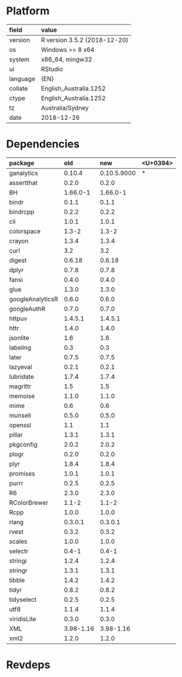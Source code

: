 # Platform

|field    |value                        |
|:--------|:----------------------------|
|version  |R version 3.5.2 (2018-12-20) |
|os       |Windows >= 8 x64             |
|system   |x86_64, mingw32              |
|ui       |RStudio                      |
|language |(EN)                         |
|collate  |English_Australia.1252       |
|ctype    |English_Australia.1252       |
|tz       |Australia/Sydney             |
|date     |2018-12-26                   |

# Dependencies

|package          |old       |new         |<U+0394>  |
|:----------------|:---------|:-----------|:--|
|ganalytics       |0.10.4    |0.10.5.9000 |*  |
|assertthat       |0.2.0     |0.2.0       |   |
|BH               |1.66.0-1  |1.66.0-1    |   |
|bindr            |0.1.1     |0.1.1       |   |
|bindrcpp         |0.2.2     |0.2.2       |   |
|cli              |1.0.1     |1.0.1       |   |
|colorspace       |1.3-2     |1.3-2       |   |
|crayon           |1.3.4     |1.3.4       |   |
|curl             |3.2       |3.2         |   |
|digest           |0.6.18    |0.6.18      |   |
|dplyr            |0.7.8     |0.7.8       |   |
|fansi            |0.4.0     |0.4.0       |   |
|glue             |1.3.0     |1.3.0       |   |
|googleAnalyticsR |0.6.0     |0.6.0       |   |
|googleAuthR      |0.7.0     |0.7.0       |   |
|httpuv           |1.4.5.1   |1.4.5.1     |   |
|httr             |1.4.0     |1.4.0       |   |
|jsonlite         |1.6       |1.6         |   |
|labeling         |0.3       |0.3         |   |
|later            |0.7.5     |0.7.5       |   |
|lazyeval         |0.2.1     |0.2.1       |   |
|lubridate        |1.7.4     |1.7.4       |   |
|magrittr         |1.5       |1.5         |   |
|memoise          |1.1.0     |1.1.0       |   |
|mime             |0.6       |0.6         |   |
|munsell          |0.5.0     |0.5.0       |   |
|openssl          |1.1       |1.1         |   |
|pillar           |1.3.1     |1.3.1       |   |
|pkgconfig        |2.0.2     |2.0.2       |   |
|plogr            |0.2.0     |0.2.0       |   |
|plyr             |1.8.4     |1.8.4       |   |
|promises         |1.0.1     |1.0.1       |   |
|purrr            |0.2.5     |0.2.5       |   |
|R6               |2.3.0     |2.3.0       |   |
|RColorBrewer     |1.1-2     |1.1-2       |   |
|Rcpp             |1.0.0     |1.0.0       |   |
|rlang            |0.3.0.1   |0.3.0.1     |   |
|rvest            |0.3.2     |0.3.2       |   |
|scales           |1.0.0     |1.0.0       |   |
|selectr          |0.4-1     |0.4-1       |   |
|stringi          |1.2.4     |1.2.4       |   |
|stringr          |1.3.1     |1.3.1       |   |
|tibble           |1.4.2     |1.4.2       |   |
|tidyr            |0.8.2     |0.8.2       |   |
|tidyselect       |0.2.5     |0.2.5       |   |
|utf8             |1.1.4     |1.1.4       |   |
|viridisLite      |0.3.0     |0.3.0       |   |
|XML              |3.98-1.16 |3.98-1.16   |   |
|xml2             |1.2.0     |1.2.0       |   |

# Revdeps

